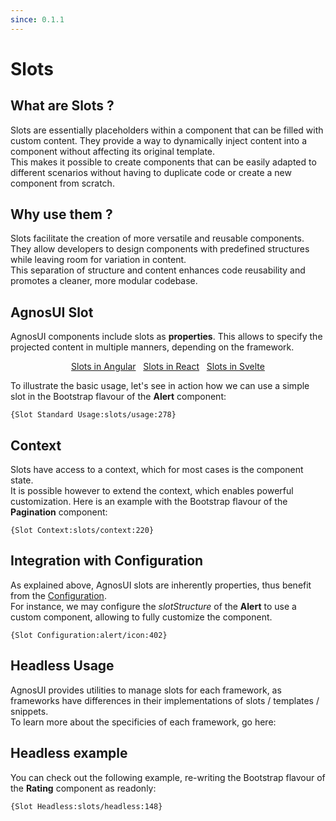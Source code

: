 ```yaml
---
since: 0.1.1
---
```


# Slots

## What are Slots ?

Slots are essentially placeholders within a component that can be filled with custom content.
They provide a way to dynamically inject content into a component without affecting its original template.  
This makes it possible to create components that can be easily adapted to different scenarios without having to duplicate code or create a new component from scratch.

## Why use them ?

Slots facilitate the creation of more versatile and reusable components.
They allow developers to design components with predefined structures while leaving room for variation in content.  
This separation of structure and content enhances code reusability and promotes a cleaner, more modular codebase.

## AgnosUI Slot

AgnosUI components include slots as **properties**. This allows to specify the projected content in multiple manners, depending on the framework.

<!-- <framework-specific src="Slots.md"> -->
<p align="center">
    <a href="../../angular/docs/Slots.md">Slots in Angular</a>&nbsp;&nbsp;
    <a href="../../react/docs/Slots.md">Slots in React</a>&nbsp;&nbsp;
    <a href="../../svelte/docs/Slots.md">Slots in Svelte</a>
</p>
<!-- </framework-specific> -->

To illustrate the basic usage, let's see in action how we can use a simple slot in the Bootstrap flavour of the **Alert** component:

```sample
{Slot Standard Usage:slots/usage:278}
```

## Context

Slots have access to a context, which for most cases is the component state.  
It is possible however to extend the context, which enables powerful customization. Here is an example with the Bootstrap flavour of the **Pagination** component:

```sample
{Slot Context:slots/context:220}
```

## Integration with Configuration

As explained above, AgnosUI slots are inherently properties, thus benefit from the [Configuration](01-Configuration.md).  
For instance, we may configure the _slotStructure_ of the **Alert** to use a custom component, allowing to fully customize the component.

```sample
{Slot Configuration:alert/icon:402}
```

## Headless Usage

AgnosUI provides utilities to manage slots for each framework, as frameworks have differences in their implementations of slots / templates / snippets.  
To learn more about the specificies of each framework, go here:

## Headless example

You can check out the following example, re-writing the Bootstrap flavour of the **Rating** component as readonly:

```sample
{Slot Headless:slots/headless:148}
```
